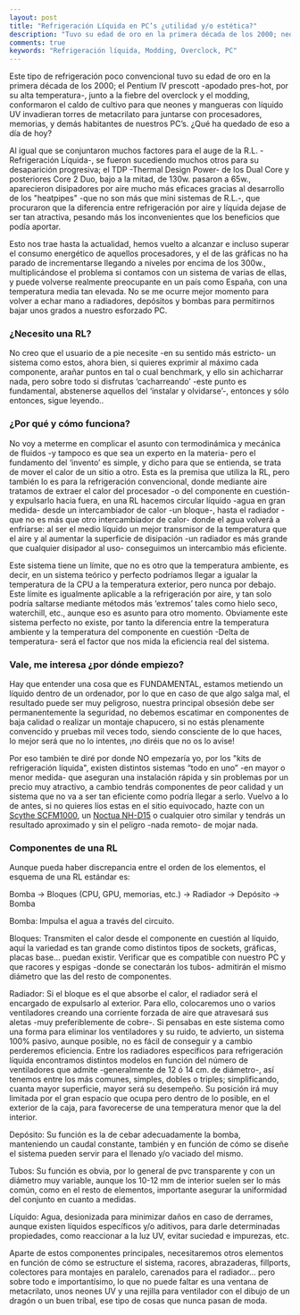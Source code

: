 ```yaml
---
layout: post
title: "Refrigeración Líquida en PC’s ¿utilidad y/o estética?"
description: "Tuvo su edad de oro en la primera década de los 2000; neones y mangueras con líquido UV invadieran torres de metacrilato para juntarse con procesadores, memorias, y demás habitantes de nuestros PC’s. ¿Qué ha quedado de eso a día de hoy?"
comments: true
keywords: "Refrigeración líquida, Modding, Overclock, PC"
---
```


Este tipo de refrigeración poco convencional tuvo su edad de oro en la primera década de los 2000; el Pentium IV prescott -apodado pres-hot, por su alta temperatura-, junto a la fiebre del overclock y el modding, conformaron el caldo de cultivo para que neones y mangueras con líquido UV invadieran torres de metacrilato para juntarse con procesadores, memorias, y demás habitantes de nuestros PC’s. ¿Qué ha quedado de eso a día de hoy?
<!--more-->
Al igual que se conjuntaron muchos factores para el auge de la R.L. -Refrigeración Líquida-, se fueron sucediendo muchos otros para su desaparición progresiva; el TDP -Thermal Design Power- de los Dual Core y posteriores Core 2 Duo, bajo a la mitad, de 130w. pasaron a 65w., aparecieron disipadores por aire mucho más eficaces gracias al desarrollo de los "heatpipes" -que no son más que mini sistemas de R.L.-, que procuraron que la diferencia entre refrigeración por aire y líquida dejase de ser tan atractiva, pesando más los inconvenientes que los beneficios que podía aportar.

Esto nos trae hasta la actualidad, hemos vuelto a alcanzar e incluso superar el consumo energético de aquellos procesadores, y el de las gráficas no ha parado de incrementarse llegando a niveles por encima de los 300w., multiplicándose el problema si contamos con un sistema de varias de ellas, y puede volverse realmente preocupante en un país como España, con una temperatura media tan elevada. No se me ocurre mejor momento para volver a echar mano a radiadores, depósitos y bombas para permitirnos bajar unos grados a nuestro esforzado PC.

### ¿Necesito una RL?

No creo que el usuario de a pie necesite -en su sentido más estricto- un sistema como estos, ahora bien, si quieres exprimir al máximo cada componente, arañar puntos en tal o cual benchmark, y ello sin achicharrar nada, pero sobre todo si disfrutas ‘cacharreando’ -este punto es fundamental, abstenerse aquellos del ‘instalar y olvidarse’-, entonces y sólo entonces, sigue leyendo..

### ¿Por qué y cómo funciona?

No voy a meterme en complicar el asunto con termodinámica y mecánica de fluidos -y tampoco es que sea un experto en la materia- pero el fundamento del ‘invento’ es simple, y dicho para que se entienda, se trata de mover el calor de un sitio a otro. Esta es la premisa que utiliza la RL, pero también lo es para la refrigeración convencional, donde mediante aire tratamos de extraer el calor del procesador -o del componente en cuestión- y expulsarlo hacia fuera, en una RL hacemos circular líquido -agua en gran medida- desde un intercambiador de calor -un bloque-, hasta el radiador -que no es más que otro intercambiador de calor- donde el agua volverá a enfriarse: al ser el medio líquido un mejor transmisor de la temperatura que el aire y al aumentar la superficie de disipación -un radiador es más grande que cualquier disipador al uso- conseguimos un intercambio más eficiente.

Este sistema tiene un límite, que no es otro que la temperatura ambiente, es decir, en un sistema teórico y perfecto podríamos llegar a igualar la temperatura de la CPU a la temperatura exterior, pero nunca por debajo. Este límite es igualmente aplicable a la refrigeración por aire, y tan solo podría saltarse mediante métodos más ‘extremos’ tales como hielo seco, waterchill, etc., aunque eso es asunto para otro momento. Obviamente este sistema perfecto no existe, por tanto la diferencia entre la temperatura ambiente y la temperatura del componente en cuestión -Delta de temperatura- será el factor que nos mida la eficiencia real del sistema.

### Vale, me interesa ¿por dónde empiezo?

Hay que entender una cosa que es FUNDAMENTAL, estamos metiendo un líquido dentro de un ordenador, por lo que en caso de que algo salga mal, el resultado puede ser muy peligroso, nuestra principal obsesión debe ser permanentemente la seguridad, no debemos escatimar en componentes de baja calidad o realizar un montaje chapucero, si no estás plenamente convencido y pruebas mil veces todo, siendo consciente de lo que haces, lo mejor será que no lo intentes, ¡no diréis que no os lo avise!

Por eso también te diré por donde NO empezaría yo, por los "kits de refrigeración líquida", existen distintos sistemas “todo en uno” -en mayor o menor medida- que aseguran una instalación rápida y sin problemas por un precio muy atractivo, a cambio tendrás componentes de peor calidad y un sistema que no va a ser tan eficiente como podría llegar a serlo. Vuelvo a lo de antes, si no quieres líos estas en el sitio equivocado, hazte con un [Scythe SCFM1000](https://www.amazon.es/Scythe-SCFM1000-refrigeradora-color-negro/dp/B016XLGATE/ref=as_li_ss_tl?SubscriptionId=AKIAILSHYYTFIVPWUY6Q&linkCode=ll1&tag=&linkId=80d2545f1143fa861a022de9c030c487), un [Noctua NH-D15](https://www.amazon.es/Noctua-NH-D15-Ventilador-di%C3%A1metro-ventilador/dp/B00L7UZMAK/ref=as_li_ss_tl?s=computers&ie=UTF8&qid=1496166496&sr=1-1&keywords=noctua&linkCode=ll1&tag=igr04-21&linkId=28f42004c78d4217b269b57fe02d50ed) o cualquier otro similar y tendrás un resultado aproximado y sin el peligro -nada remoto- de mojar nada.

### Componentes de una RL

Aunque pueda haber discrepancia entre el orden de los elementos, el esquema de una RL estándar es:

Bomba -> Bloques (CPU, GPU, memorias, etc.) -> Radiador -> Depósito -> Bomba

Bomba: Impulsa el agua a través del circuito.

Bloques: Transmiten el calor desde el componente en cuestión al líquido, aquí la variedad es tan grande como distintos tipos de sockets, gráficas, placas base… puedan existir. Verificar que es compatible con nuestro PC y que racores y espigas -donde se conectarán los tubos- admitirán el mismo diámetro que las del resto de componentes.

Radiador: Si el bloque es el que absorbe el calor, el radiador será el encargado de expulsarlo al exterior. Para ello, colocaremos uno o varios ventiladores creando una corriente forzada de aire que atravesará sus aletas -muy preferiblemente de cobre-. Si pensabas en este sistema como una forma para eliminar los ventiladores y su ruido, te advierto, un sistema 100% pasivo, aunque posible, no es fácil de conseguir y a cambio perderemos eficiencia. Entre los radiadores específicos para refrigeración líquida encontramos distintos modelos en función del número de ventiladores que admite -generalmente de 12 ó 14 cm. de diámetro-, así tenemos entre los más comunes, simples, dobles o triples; simplificando, cuanta mayor superficie, mayor será su desempeño. Su posición irá muy limitada por el gran espacio que ocupa pero dentro de lo posible, en el exterior de la caja, para favorecerse de una temperatura menor que la del interior. 

Depósito: Su función es la de cebar adecuadamente la bomba, manteniendo un caudal constante, también y en función de cómo se diseñe el sistema pueden servir para el llenado y/o vaciado del mismo.

Tubos: Su función es obvia, por lo general de pvc transparente y con un diámetro muy variable, aunque los 10-12 mm de interior suelen ser lo más común, como en el resto de elementos, importante asegurar la uniformidad del conjunto en cuanto a medidas.

Líquido: Agua, desionizada para minimizar daños en caso de derrames, aunque existen líquidos específicos y/o aditivos, para darle determinadas propiedades, como reaccionar a la luz UV, evitar suciedad e impurezas, etc.

Aparte de estos componentes principales, necesitaremos otros elementos en función de cómo se estructure el sistema, racores, abrazaderas, fillports, colectores para montajes en paralelo, carenados para el radiador... pero sobre todo e importantísimo, lo que no puede faltar es una ventana de metacrilato, unos neones UV y una rejilla para ventilador con el dibujo de un dragón o un buen tribal, ese tipo de cosas que nunca pasan de moda.
